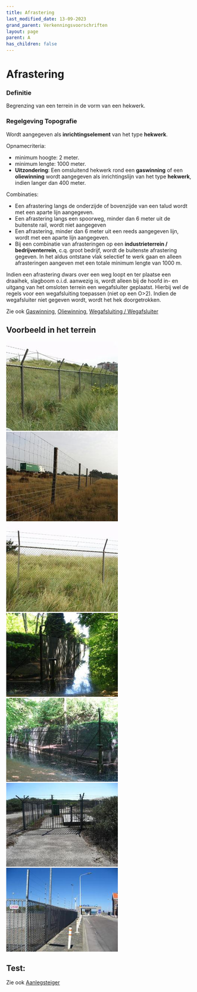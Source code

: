 ```yaml
---
title: Afrastering
last_modified_date: 13-09-2023
grand_parent: Verkenningsvoorschriften
layout: page
parent: A
has_children: false
---
```


Afrastering
===========

### Definitie

Begrenzing van een terrein in de vorm van een hekwerk.

### Regelgeving Topografie

Wordt aangegeven als **inrichtingselement** van het type **hekwerk**.

Opnamecriteria:

* minimum hoogte: 2 meter.
* minimum lengte: 1000 meter.
* **Uitzondering**: Een omsluitend hekwerk rond een **gaswinning** of een **oliewinning** wordt aangegeven als inrichtingslijn van het type **hekwerk**, indien langer dan 400 meter.

Combinaties:

* Een afrastering langs de onderzijde of bovenzijde van een talud wordt met een aparte lijn aangegeven.
* Een afrastering langs een spoorweg, minder dan 6 meter uit de buitenste rail, wordt niet aangegeven
* Een afrastering, minder dan 6 meter uit een reeds aangegeven lijn, wordt met een aparte lijn aangegeven.
* Bij een combinatie van afrasteringen op een **industrieterrein / bedrijventerrein**, c.q. groot bedrijf, wordt de buitenste afrastering gegeven. In het aldus ontstane vlak selectief te werk gaan en alleen afrasteringen aangeven met een totale minimum lengte van 1000 m.

Indien een afrastering dwars over een weg loopt en ter plaatse een draaihek, slagboom o.i.d. aanwezig is, wordt alleen bij de hoofd in- en uitgang van het omsloten terrein een wegafsluiter geplaatst. Hierbij wel de regels voor een wegafsluiting toepassen (niet op een O>2). Indien de wegafsluiter niet gegeven wordt, wordt het hek doorgetrokken.

Zie ook [Gaswinning](../../G/Gaswinning/Gaswinning.htm), [Oliewinning](../../O/Oliewinning/Oliewinning.htm), [Wegafsluiting / Wegafsluiter](../../W/Wegafsluiting/Wegafsluiting.htm)

## Voorbeeld in het terrein

![](vv_0127_300x240.jpg)![](vv_0128_300x240.jpg)![](vv_0415_300x240.jpg)![](vv_0500_300x225.jpg)![](vv_0501_300x225.jpg)![](vv_0559_300x225.jpg)![](vv_0600_300x225.jpg)

## Test:
Zie ook [Aanlegsteiger](../../A/Aanlegsteiger/aanlegsteiger.html)